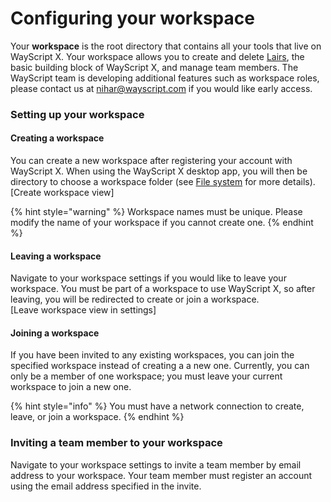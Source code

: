 # Configuring your workspace

Your **workspace** is the root directory that contains all your tools that live on WayScript X. Your workspace allows you to create and delete [Lairs](building-tools/lairs.md), the basic building block of WayScript X, and manage team members. The WayScript team is developing additional features such as workspace roles, please contact us at [nihar@wayscript.com](mailto:nihar@wayscript.com) if you would like early access.

### Setting up your workspace

#### **Creating a workspace**

You can create a new workspace after registering your account with WayScript X. When using the WayScript X desktop app, you will then be directory to choose a workspace folder \(see [File system](building-tools/file-system.md) for more details\).  
\[Create workspace view\]

{% hint style="warning" %}
Workspace names must be unique. Please modify the name of your workspace if you cannot create one.
{% endhint %}

#### **Leaving a workspace**

Navigate to your workspace settings if you would like to leave your workspace. You must be part of a workspace to use WayScript X, so after leaving, you will be redirected to create or join a workspace.  
\[Leave workspace view in settings\]

#### **Joining a workspace**

If you have been invited to any existing workspaces, you can join the specified workspace instead of creating a a new one. Currently, you can only be a member of one workspace; you must leave your current workspace to join a new one.

{% hint style="info" %}
You must have a network connection to create, leave, or join a workspace.
{% endhint %}

### Inviting a team member to your workspace

Navigate to your workspace settings to invite a team member by email address to your workspace. Your team member must register an account using the email address specified in the invite.

